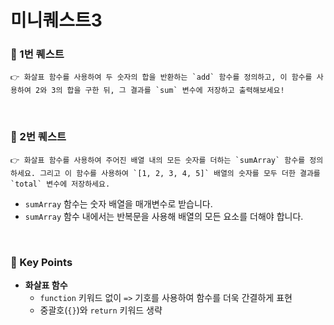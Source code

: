 # 미니퀘스트3

### 🎯 1번 퀘스트
```
👉 화살표 함수를 사용하여 두 숫자의 합을 반환하는 `add` 함수를 정의하고, 이 함수를 사용하여 2와 3의 합을 구한 뒤, 그 결과를 `sum` 변수에 저장하고 출력해보세요!
```

<br>

### 🎯 2번 퀘스트
```
👉 화살표 함수를 사용하여 주어진 배열 내의 모든 숫자를 더하는 `sumArray` 함수를 정의하세요. 그리고 이 함수를 사용하여 `[1, 2, 3, 4, 5]` 배열의 숫자를 모두 더한 결과를 `total` 변수에 저장하세요.
```
- `sumArray` 함수는 숫자 배열을 매개변수로 받습니다.
- `sumArray` 함수 내에서는 반복문을 사용해 배열의 모든 요소를 더해야 합니다.

<br>

### 📌 Key Points
- **화살표 함수**
    - `function` 키워드 없이 `=>` 기호를 사용하여 함수를 더욱 간결하게 표현
    - 중괄호(`{}`)와 `return` 키워드 생략